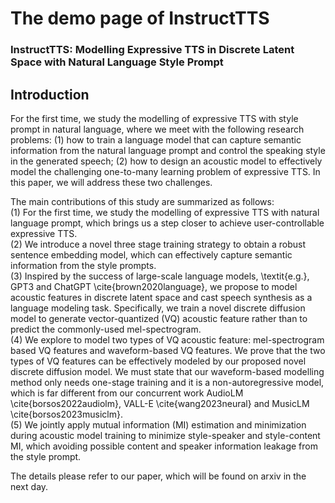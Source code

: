 # The demo page of InstructTTS
### InstructTTS: Modelling Expressive TTS in Discrete Latent Space with Natural Language Style Prompt
## Introduction
For the first time, we study the modelling of expressive TTS with style prompt in natural language, where we meet with the following research problems: (1) how to train a language model that can capture semantic information from the natural language prompt and control the speaking style in the generated speech; (2) how to design an acoustic model to effectively model the challenging one-to-many learning problem of expressive TTS. In this paper, we will address these two challenges.

The main contributions of this study are summarized as follows:  <br>
(1) For the first time, we study the modelling of expressive TTS with natural language prompt, which brings us a step closer to achieve user-controllable expressive TTS. <br>
(2) We introduce a novel three stage training strategy to obtain a robust sentence embedding model, which can effectively capture semantic information from the style prompts. <br>
(3) Inspired by the success of large-scale language models, \textit{e.g.}, GPT3 and ChatGPT \cite{brown2020language}, we propose to model acoustic features in discrete latent space and cast speech synthesis as a language modeling task. Specifically, we train a novel discrete diffusion model to generate vector-quantized (VQ) acoustic feature rather than to predict the commonly-used mel-spectrogram. <br>
(4) We explore to model two types of VQ acoustic feature: mel-spectrogram based VQ features and waveform-based VQ features. We prove that the two types of VQ features can be effectively modeled by our proposed novel discrete diffusion model. We must state that our waveform-based modelling method only needs one-stage training and it is a non-autoregressive model, which is far different from our concurrent work AudioLM \cite{borsos2022audiolm}, VALL-E \cite{wang2023neural} and MusicLM \cite{borsos2023musiclm}. <br>
(5) We jointly apply mutual information (MI) estimation and minimization during acoustic model training to minimize style-speaker and style-content MI, which avoiding possible content and speaker information leakage from the style prompt. <br>

The details please refer to our paper, which will be found on arxiv in the next day.